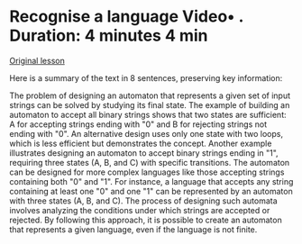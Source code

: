 # Recognise a language Video• . Duration: 4 minutes 4 min

[Original lesson](https://www.coursera.org/learn/uol-fundamentals-of-computer-science/lecture/FdiYc/recognise-a-language)

Here is a summary of the text in 8 sentences, preserving key information:

The problem of designing an automaton that represents a given set of input strings can be solved by studying its final state. The example of building an automaton to accept all binary strings shows that two states are sufficient: A for accepting strings ending with "0" and B for rejecting strings not ending with "0". An alternative design uses only one state with two loops, which is less efficient but demonstrates the concept. Another example illustrates designing an automaton to accept binary strings ending in "1", requiring three states (A, B, and C) with specific transitions. The automaton can be designed for more complex languages like those accepting strings containing both "0" and "1". For instance, a language that accepts any string containing at least one "0" and one "1" can be represented by an automaton with three states (A, B, and C). The process of designing such automata involves analyzing the conditions under which strings are accepted or rejected. By following this approach, it is possible to create an automaton that represents a given language, even if the language is not finite.

